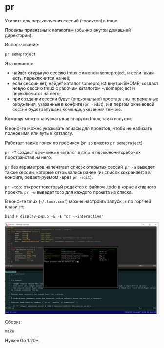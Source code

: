 # pr
Утилита для переключения сессий (проектов) в tmux.

Проекты привязаны к каталогам (обычно внутри домашней директории).

Использование:

```
pr someproject
```

Эта команда:

* найдёт открытую сессию tmux с именем someproject, и если такая есть, переключится на неё;
* если сессии нет, найдёт каталог someproject внутри $HOME, создаст новую сессию tmux с рабочим каталогом ~/someproject и переключится на него;
* при создании сессии будут (опционально) проставлены переменные окружения, указанные в конфиге (``pr -edit``), и в первом окне новой сессии будет запущена команда, указанная там же.

Команду можно запускать как снаружи tmux, так и изнутри.

В конфиге можно указывать алиасы для проектов, чтобы не набирать полное имя или путь к каталогу.

Работает также поиск по префиксу (``pr so`` вместо ``pr someproject``).

``pr -T`` создаст временный каталог в /tmp и переключитсрабочих пространствя на него.

``pr`` без параметров напечатает список открытых сессий. ``pr -a`` выведет также сессии, которые открывались ранее (их список сохраняется в конфиге, редактируемом через ``pr -edit``).

``pr -todo`` откроет текстовый редактор с файлом .todo в корне активного проекта. ``pr -w`` выведет todo для каждого проекта из списка.

В конфиге tmux (``~/.tmux.conf``) можно настроить запуск ``pr`` по горячей клавише:
```
bind P display-popup -E -E "pr --interactive"
```

![pr внутри tmux](img/pr-in-tmux.png)

Сборка:
```
make
```

Нужен Go 1.20+.
